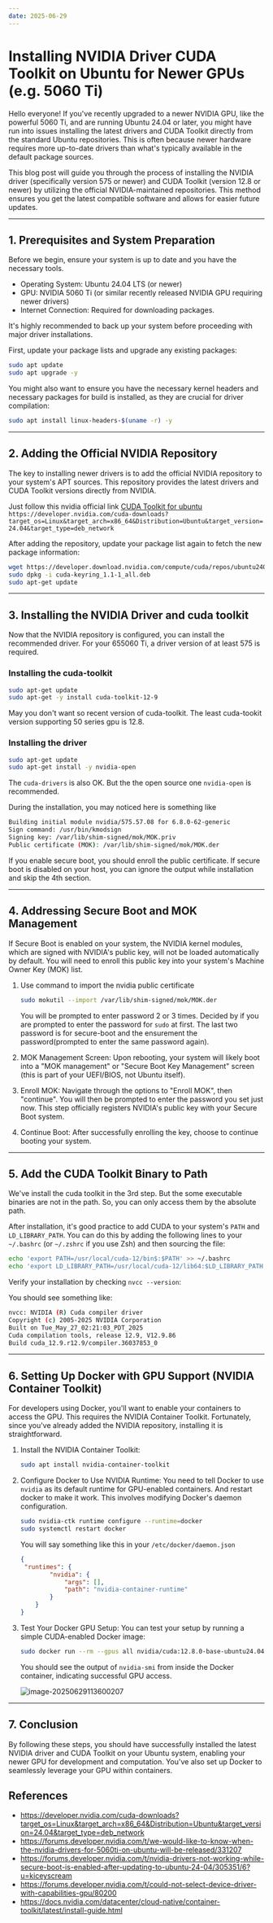 ```yaml
---
date: 2025-06-29 
---
```


# Installing NVIDIA Driver CUDA Toolkit on Ubuntu for Newer GPUs (e.g. 5060 Ti)

Hello everyone! If you've recently upgraded to a newer NVIDIA GPU, like the powerful 5060 Ti, and are running Ubuntu 24.04 or later, you might have run into issues installing the latest drivers and CUDA Toolkit directly from the standard Ubuntu repositories. This is often because newer hardware requires more up-to-date drivers than what's typically available in the default package sources.

This blog post will guide you through the process of installing the NVIDIA driver (specifically version 575 or newer) and CUDA Toolkit (version 12.8 or newer) by utilizing the official NVIDIA-maintained repositories. This method ensures you get the latest compatible software and allows for easier future updates.

------

## 1. Prerequisites and System Preparation

Before we begin, ensure your system is up to date and you have the necessary tools.

- Operating System: Ubuntu 24.04 LTS (or newer)
- GPU: NVIDIA 5060 Ti (or similar recently released NVIDIA GPU requiring newer drivers)
- Internet Connection: Required for downloading packages.

It's highly recommended to back up your system before proceeding with major driver installations.

First, update your package lists and upgrade any existing packages:

```bash
sudo apt update
sudo apt upgrade -y
```

You might also want to ensure you have the necessary kernel headers and necessary packages for build is  installed, as they are crucial for driver compilation:

```bash
sudo apt install linux-headers-$(uname -r) -y
```

------

## 2. Adding the Official NVIDIA Repository

The key to installing newer drivers is to add the official NVIDIA repository to your system's APT sources. This repository provides the latest drivers and CUDA Toolkit versions directly from NVIDIA.

Just follow this nvidia official link [CUDA Toolkit for ubuntu](https://developer.nvidia.com/cuda-downloads?target_os=Linux&target_arch=x86_64&Distribution=Ubuntu&target_version=24.04&target_type=deb_network) `https://developer.nvidia.com/cuda-downloads?target_os=Linux&target_arch=x86_64&Distribution=Ubuntu&target_version=24.04&target_type=deb_network`

After adding the repository, update your package list again to fetch the new package information:

```bash
wget https://developer.download.nvidia.com/compute/cuda/repos/ubuntu2404/x86_64/cuda-keyring_1.1-1_all.deb
sudo dpkg -i cuda-keyring_1.1-1_all.deb
sudo apt-get update
```

------

## 3. Installing the NVIDIA Driver and cuda toolkit

Now that the NVIDIA repository is configured, you can install the recommended driver. For your 655060 Ti, a driver version of at least 575 is required.

### Installing the cuda-toolkit

```bash
sudo apt-get update
sudo apt-get -y install cuda-toolkit-12-9
```

May you don't want so recent version of cuda-toolkit. The least cuda-tookit version supporting 50 series gpu is 12.8.

### Installing the driver

```bash
sudo apt-get update
sudo apt-get install -y nvidia-open
```

The `cuda-drivers` is also OK. But the the open source one `nvidia-open` is recommended.

During the installation, you may noticed here is something like
```bash
Building initial module nvidia/575.57.08 for 6.8.0-62-generic
Sign command: /usr/bin/kmodsign
Signing key: /var/lib/shim-signed/mok/MOK.priv
Public certificate (MOK): /var/lib/shim-signed/mok/MOK.der
```

If you enable secure boot, you should enroll the public certificate. If secure boot is disabled on your host, you can ignore the output while installation and skip the 4th section.

------

## 4. Addressing Secure Boot and MOK Management

If Secure Boot is enabled on your system, the NVIDIA kernel modules, which are signed with NVIDIA's public key, will not be loaded automatically by default. You will need to enroll this public key into your system's Machine Owner Key (MOK) list.

1. Use command to import the nvidia public certificate
   ```bash
   sudo mokutil --import /var/lib/shim-signed/mok/MOK.der
   ```

   You will be prompted to enter password 2 or 3 times. Decided by if you are prompted to enter the password for `sudo` at first. The last two password is for secure-boot and the ensurement the password(prompted to enter the same password again).

2. MOK Management Screen: Upon rebooting, your system will likely boot into a "MOK management" or "Secure Boot Key Management" screen (this is part of your UEFI/BIOS, not Ubuntu itself).

3. Enroll MOK: Navigate through the options to "Enroll MOK", then "continue". You will then be prompted to enter the password you set just now. This step officially registers NVIDIA's public key with your Secure Boot system.

4. Continue Boot: After successfully enrolling the key, choose to continue booting your system.

------

## 5. Add the CUDA Toolkit Binary to Path

We've install the cuda toolkit in the 3rd step. But the some executable binaries are not in the path. So, you can only access them by the absolute path.

After installation, it's good practice to add CUDA to your system's `PATH` and `LD_LIBRARY_PATH`. You can do this by adding the following lines to your `~/.bashrc` (or `~/.zshrc` if you use Zsh) and then sourcing the file:

```bash
echo 'export PATH=/usr/local/cuda-12/bin$:$PATH' >> ~/.bashrc 
echo 'export LD_LIBRARY_PATH=/usr/local/cuda-12/lib64:$LD_LIBRARY_PATH' >> ~/.bashrc source ~/.bashrc
```

Verify your installation by checking `nvcc --version`:

You should see something like:
```bash
nvcc: NVIDIA (R) Cuda compiler driver
Copyright (c) 2005-2025 NVIDIA Corporation
Built on Tue_May_27_02:21:03_PDT_2025
Cuda compilation tools, release 12.9, V12.9.86
Build cuda_12.9.r12.9/compiler.36037853_0
```

------

## 6. Setting Up Docker with GPU Support (NVIDIA Container Toolkit)

For developers using Docker, you'll want to enable your containers to access the GPU. This requires the NVIDIA Container Toolkit. Fortunately, since you've already added the NVIDIA repository, installing it is straightforward.

1. Install the NVIDIA Container Toolkit: 
   ```bash
   sudo apt install nvidia-container-toolkit
   ```

2. Configure Docker to Use NVIDIA Runtime: You need to tell Docker to use `nvidia` as its default runtime for GPU-enabled containers. And restart docker to make it work. This involves modifying Docker's daemon configuration.
   ```bash
   sudo nvidia-ctk runtime configure --runtime=docker
   sudo systemctl restart docker
   ```
   
   You will say something like this in your `/etc/docker/daemon.json`
   
   ```json
   {	
   	"runtimes": {
           "nvidia": {
               "args": [],
               "path": "nvidia-container-runtime"
           }
       }
   }
   ```

3. Test Your Docker GPU Setup: You can test your setup by running a simple CUDA-enabled Docker image:
   ```bash
   sudo docker run --rm --gpus all nvidia/cuda:12.8.0-base-ubuntu24.04 nvidia-smi
   ```

   You should see the output of `nvidia-smi` from inside the Docker container, indicating successful GPU access.

   ![image-20250629113600207](images/install_nvidia_driver_for_5060ti_on_ubuntu/image-20250629113600207.png)

------

## 7. Conclusion

By following these steps, you should have successfully installed the latest NVIDIA driver and CUDA Toolkit on your Ubuntu system, enabling your newer GPU for development and computation. You've also set up Docker to seamlessly leverage your GPU within containers.

## References

* https://developer.nvidia.com/cuda-downloads?target_os=Linux&target_arch=x86_64&Distribution=Ubuntu&target_version=24.04&target_type=deb_network
* https://forums.developer.nvidia.com/t/we-would-like-to-know-when-the-nvidia-drivers-for-5060ti-on-ubuntu-will-be-released/331207
* https://forums.developer.nvidia.com/t/nvidia-drivers-not-working-while-secure-boot-is-enabled-after-updating-to-ubuntu-24-04/305351/6?u=kiceyscream
* https://forums.developer.nvidia.com/t/could-not-select-device-driver-with-capabilities-gpu/80200
* https://docs.nvidia.com/datacenter/cloud-native/container-toolkit/latest/install-guide.html